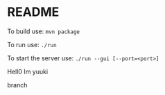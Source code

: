 # README
To build use:
`mvn package`

To run use:
`./run`

To start the server use:
`./run --gui [--port=<port>]`

Hell0 Im yuuki

branch